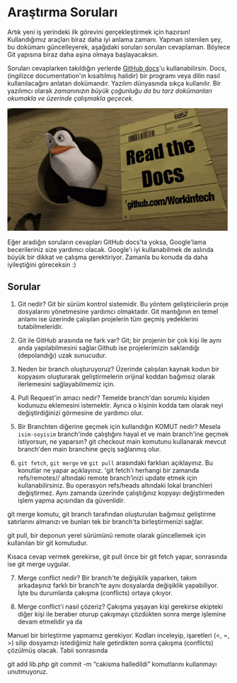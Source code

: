 # Araştırma Soruları

Artık yeni iş yerindeki ilk görevini gerçekleştirmek için hazırsın! Kullandığımız araçları biraz daha iyi anlama zamanı. Yapman istenilen şey, bu dokümanı güncelleyerek, aşağıdaki soruları soruları cevaplaman. Böylece Git yapısına biraz daha aşina olmaya başlayacaksın.

Soruları cevaplarken takıldığın yerlerde [GitHub docs](https://docs.github.com/en)'u kullanabilirsin. Docs, (ingilizce documentation'ın kısaltılmış halidir) bir programı veya dilin nasıl kullanılacağını anlatan dokümandır. Yazılım dünyasında sıkça kullanılır. Bir yazılımcı olarak _zamanınızın büyük çoğunluğu da bu tarz dokümanları okumakla ve üzerinde çalışmakla geçecek_.

![READ THE DOCS](https://github.com/Workintech/FSWeb-S1G1-Projesi-Web-Development-Projesi-icin-Git/blob/main/read-the-docs-wit.gif?raw=true)

Eğer aradığın soruların cevapları GitHub docs'ta yoksa, Google'lama becerileriniz size yardımcı olacak. Google'ı iyi kullanabilmek de aslında büyük bir dikkat ve çalışma gerektiriyor. Zamanla bu konuda da daha iyileştiğini göreceksin :)

## Sorular

1. Git nedir?
Git bir sürüm kontrol sistemidir. Bu yöntem geliştiricilerin proje dosyalarını yönetmesine yardımcı olmaktadır. Git mantığının en temel anlamı ise üzerinde çalışılan projelerin tüm geçmiş yedeklerini tutabilmeleridir.

2. Git ile GitHub arasında ne fark var?
Git; bir projenin bir çok kişi ile aynı anda yapılabilmesini sağlar.Github ise projelerimizin saklandığı (depolandığı) uzak sunucudur.

3. Neden bir branch oluşturuyoruz?
Üzerinde çalışılan kaynak kodun bir kopyasını oluşturarak geliştirmelerin orijinal koddan bağımsız olarak ilerlemesini sağlayabilmemiz için.

4. Pull Request'in amacı nedir?
Temelde branch'dan sorumlu kişiden kodunuzu eklemesini istemektir. Ayrıca o kişinin kodda tam olarak neyi değiştirdiğinizi görmesine de yardımcı olur.

5. Bir Branchten diğerine geçmek için kullandığın KOMUT nedir? Mesela `isim-soyisim` branch'inde çalıştığını hayal et ve main branch'ine geçmek istiyorsun, ne yaparsın?
git checkout main komutunu kullanarak mevcut branch'den main branchine geçiş sağlanmış olur.

6. `git fetch`, `git merge` ve `git pull` arasındaki farklıarı açıklayınız. Bu konutlar ne yapar açıklayınız.
 'git fetch'i herhangi bir zamanda refs/remotes/<remote>/ altındaki remote branch’inizi update etmek için kullanabilirsiniz. Bu operasyon refs/heads altındaki lokal branchleri değiştirmez. Aynı zamanda üzerinde çalıştığınız kopyayı değiştirmeden işlem yapma açısından da güvenlidir.

 git merge komutu, git branch tarafından oluşturulan bağımsız geliştirme satırlarını almanızı ve bunları tek bir branch'ta birleştirmenizi sağlar.

git pull, bir deponun yerel sürümünü remote olarak güncellemek için kullanılan bir git komutudur. 

Kısaca cevap vermek gerekirse, git pull önce bir git fetch yapar, sonrasında ise git merge uygular.

7. Merge conflict nedir?
Bir branch'te değişiklik yaparken, takım arkadaşınız farklı bir branch'te aynı dosyalarda değişiklik yapabiliyor. İşte bu durumlarda çakışma (conflicts) ortaya çıkıyor.


8. Merge conflict'i nasıl çözeriz?
Çakışma yaşayan kişi gerekirse ekipteki diğer kişi ile beraber oturup çakışmayı çözdükten sonra merge işlemine devam etmelidir ya da

Manuel bir birleştirme yapmamız gerekiyor. Kodları inceleyip, işaretleri (<, =, >) silip dosyamızı istediğimiz hale getirdikten sonra çakışma (conflicts) çözülmüş olacak. Tabii sonrasında 

git add lib.php 
git commit -m “cakisma halledildi”
komutlarını kullanmayı unutmuyoruz.
